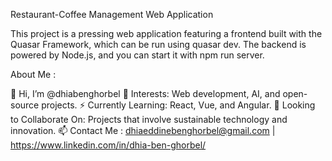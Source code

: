 Restaurant-Coffee Management Web Application

This project is a pressing web application featuring a frontend built with the Quasar Framework, which can be run using quasar dev. 
The backend is powered by Node.js, and you can start it with npm run server.

About Me :

👋 Hi, I’m @dhiabenghorbel
👀 Interests: Web development, AI, and open-source projects.
⚡ Currently Learning: React, Vue, and Angular.
💞️ Looking to Collaborate On: Projects that involve sustainable technology and innovation.
📫 Contact Me : dhiaeddinebenghorbel@gmail.com | https://www.linkedin.com/in/dhia-ben-ghorbel/